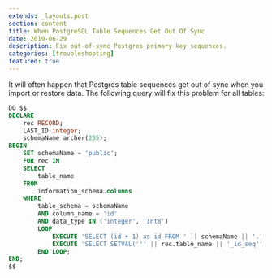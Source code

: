 ```yaml
---
extends: _layouts.post
section: content
title: When PostgreSQL Table Sequences Get Out Of Sync
date: 2019-06-29
description: Fix out-of-sync Postgres primary key sequences.
categories: [troubleshooting]
featured: true
---
```


It will often happen that Postgres table sequences get out of sync when you import or restore data. The following query will fix this problem for all tables:

```sql
DO $$
DECLARE
    rec RECORD;
    LAST_ID integer;
    schemaName archer(255);
BEGIN
    SET schemaName = 'public';
    FOR rec IN
    SELECT
        table_name
    FROM
        information_schema.columns
    WHERE
        table_schema = schemaName
        AND column_name = 'id'
        AND data_type IN ('integer', 'int8')
        LOOP
            EXECUTE 'SELECT (id + 1) as id FROM ' || schemaName || '.' || rec.table_name || ' ORDER BY id DESC LIMIT 1' INTO LAST_ID;
            EXECUTE 'SELECT SETVAL(''' || rec.table_name || '_id_seq''::regclass, ' || LAST_ID || ');';
        END LOOP;
END;
$$
```
